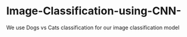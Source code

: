 # Image-Classification-using-CNN-
We use Dogs vs Cats classification for our image classification model 
